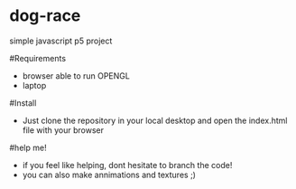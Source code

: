 # dog-race
simple javascript p5 project

#Requirements

- browser able to run OPENGL
- laptop

#Install

- Just clone the repository in your local desktop and open the index.html file with your browser

#help me!

- if you feel like helping, dont hesitate to branch the code!
- you can also make annimations and textures ;)
